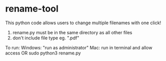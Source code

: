 # rename-tool
This python code allows users to change multiple filenames with one click!

1. rename.py must be in the same directory as all other files
2. don't include file type eg. ".pdf"

To run:
Windows: "run as administrator"
Mac: run in terminal and allow access OR sudo python3 rename.py
